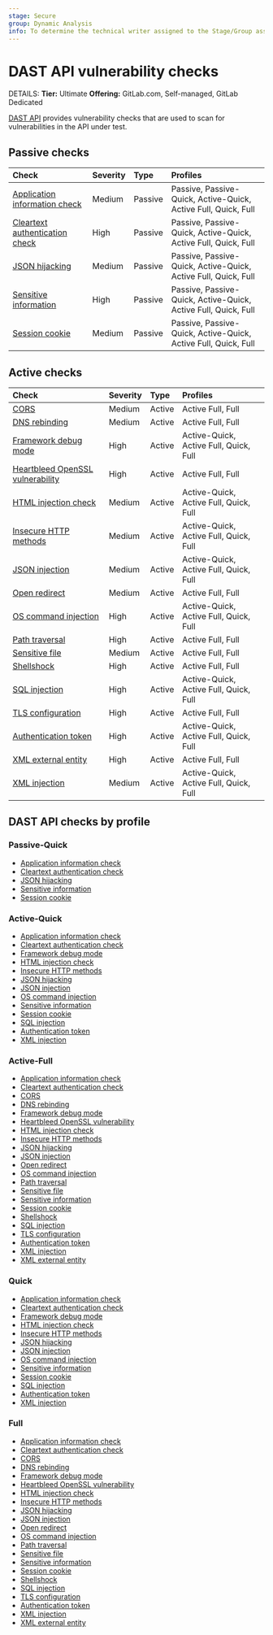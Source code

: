 ```yaml
---
stage: Secure
group: Dynamic Analysis
info: To determine the technical writer assigned to the Stage/Group associated with this page, see https://handbook.gitlab.com/handbook/product/ux/technical-writing/#assignments
---
```


# DAST API vulnerability checks

DETAILS:
**Tier:** Ultimate
**Offering:** GitLab.com, Self-managed, GitLab Dedicated

[DAST API](../index.md) provides vulnerability checks that are used to
scan for vulnerabilities in the API under test.

## Passive checks

| Check                                                                        | Severity | Type    |  Profiles |
|:-----------------------------------------------------------------------------|:---------|:--------|:---------|
| [Application information check](application_information_check.md)               | Medium   | Passive | Passive, Passive-Quick, Active-Quick, Active Full, Quick, Full |
| [Cleartext authentication check](cleartext_authentication_check.md)          | High     | Passive | Passive, Passive-Quick, Active-Quick, Active Full, Quick, Full |
| [JSON hijacking](json_hijacking_check.md)                                    | Medium   | Passive | Passive, Passive-Quick, Active-Quick, Active Full, Quick, Full |
| [Sensitive information](sensitive_information_disclosure_check.md)           | High     | Passive | Passive, Passive-Quick, Active-Quick, Active Full, Quick, Full |
| [Session cookie](session_cookie_check.md)                                    | Medium   | Passive | Passive, Passive-Quick, Active-Quick, Active Full, Quick, Full |

## Active checks

| Check                                                                        | Severity | Type    | Profiles  |
|:-----------------------------------------------------------------------------|:---------|:--------|:---------|
| [CORS](cors_check.md)                                                        | Medium   | Active  | Active Full, Full |
| [DNS rebinding](dns_rebinding_check.md)                                      | Medium   | Active  | Active Full, Full |
| [Framework debug mode](framework_debug_mode_check.md)                        | High     | Active  | Active-Quick, Active Full, Quick, Full |
| [Heartbleed OpenSSL vulnerability](heartbleed_open_ssl_check.md)             | High     | Active  | Active Full, Full |
| [HTML injection check](html_injection_check.md)                              | Medium   | Active  | Active-Quick, Active Full, Quick, Full |
| [Insecure HTTP methods](insecure_http_methods_check.md)                      | Medium   | Active  | Active-Quick, Active Full, Quick, Full |
| [JSON injection](json_injection_check.md)                                    | Medium   | Active  | Active-Quick, Active Full, Quick, Full |
| [Open redirect](open_redirect_check.md)                                      | Medium   | Active  | Active Full, Full |
| [OS command injection](os_command_injection_check.md)                        | High     | Active  | Active-Quick, Active Full, Quick, Full |
| [Path traversal](path_traversal_check.md)                                    | High     | Active  | Active Full, Full |
| [Sensitive file](sensitive_file_disclosure_check.md)                         | Medium   | Active  | Active Full, Full |
| [Shellshock](shellshock_check.md)                                            | High     | Active  | Active Full, Full |
| [SQL injection](sql_injection_check.md)                                      | High     | Active  | Active-Quick, Active Full, Quick, Full |
| [TLS configuration](tls_server_configuration_check.md)                       | High     | Active  | Active Full, Full |
| [Authentication token](authentication_token_check.md)                        | High     | Active  | Active-Quick, Active Full, Quick, Full |
| [XML external entity](xml_external_entity.md)                                | High     | Active  | Active Full, Full |
| [XML injection](xml_injection_check.md)                                      | Medium   | Active  | Active-Quick, Active Full, Quick, Full |

## DAST API checks by profile

### Passive-Quick

- [Application information check](application_information_check.md)
- [Cleartext authentication check](cleartext_authentication_check.md)
- [JSON hijacking](json_hijacking_check.md)
- [Sensitive information](sensitive_information_disclosure_check.md)
- [Session cookie](session_cookie_check.md)        

### Active-Quick

- [Application information check](application_information_check.md)
- [Cleartext authentication check](cleartext_authentication_check.md)
- [Framework debug mode](framework_debug_mode_check.md)
- [HTML injection check](html_injection_check.md)
- [Insecure HTTP methods](insecure_http_methods_check.md)
- [JSON hijacking](json_hijacking_check.md)
- [JSON injection](json_injection_check.md)
- [OS command injection](os_command_injection_check.md)
- [Sensitive information](sensitive_information_disclosure_check.md)
- [Session cookie](session_cookie_check.md)
- [SQL injection](sql_injection_check.md)
- [Authentication token](authentication_token_check.md)
- [XML injection](xml_injection_check.md)

### Active-Full

- [Application information check](application_information_check.md)
- [Cleartext authentication check](cleartext_authentication_check.md)
- [CORS](cors_check.md)
- [DNS rebinding](dns_rebinding_check.md)
- [Framework debug mode](framework_debug_mode_check.md)
- [Heartbleed OpenSSL vulnerability](heartbleed_open_ssl_check.md)
- [HTML injection check](html_injection_check.md)
- [Insecure HTTP methods](insecure_http_methods_check.md)
- [JSON hijacking](json_hijacking_check.md)
- [JSON injection](json_injection_check.md)
- [Open redirect](open_redirect_check.md)
- [OS command injection](os_command_injection_check.md)
- [Path traversal](path_traversal_check.md)
- [Sensitive file](sensitive_file_disclosure_check.md)
- [Sensitive information](sensitive_information_disclosure_check.md)
- [Session cookie](session_cookie_check.md)
- [Shellshock](shellshock_check.md)
- [SQL injection](sql_injection_check.md)
- [TLS configuration](tls_server_configuration_check.md)
- [Authentication token](authentication_token_check.md)
- [XML injection](xml_injection_check.md)
- [XML external entity](xml_external_entity.md)

### Quick

- [Application information check](application_information_check.md)
- [Cleartext authentication check](cleartext_authentication_check.md)
- [Framework debug mode](framework_debug_mode_check.md)
- [HTML injection check](html_injection_check.md)
- [Insecure HTTP methods](insecure_http_methods_check.md)
- [JSON hijacking](json_hijacking_check.md)
- [JSON injection](json_injection_check.md)
- [OS command injection](os_command_injection_check.md)
- [Sensitive information](sensitive_information_disclosure_check.md)
- [Session cookie](session_cookie_check.md)
- [SQL injection](sql_injection_check.md)
- [Authentication token](authentication_token_check.md)
- [XML injection](xml_injection_check.md)

### Full

- [Application information check](application_information_check.md)
- [Cleartext authentication check](cleartext_authentication_check.md)
- [CORS](cors_check.md)
- [DNS rebinding](dns_rebinding_check.md)
- [Framework debug mode](framework_debug_mode_check.md)
- [Heartbleed OpenSSL vulnerability](heartbleed_open_ssl_check.md)
- [HTML injection check](html_injection_check.md)
- [Insecure HTTP methods](insecure_http_methods_check.md)
- [JSON hijacking](json_hijacking_check.md)
- [JSON injection](json_injection_check.md)
- [Open redirect](open_redirect_check.md)
- [OS command injection](os_command_injection_check.md)
- [Path traversal](path_traversal_check.md)
- [Sensitive file](sensitive_file_disclosure_check.md)
- [Sensitive information](sensitive_information_disclosure_check.md)
- [Session cookie](session_cookie_check.md)
- [Shellshock](shellshock_check.md)
- [SQL injection](sql_injection_check.md)
- [TLS configuration](tls_server_configuration_check.md)
- [Authentication token](authentication_token_check.md)
- [XML injection](xml_injection_check.md)
- [XML external entity](xml_external_entity.md)
